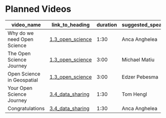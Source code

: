 # Planned Videos

| video_name                  | link_to_heading                                                                                                                                         | duration | suggested_speaker | contacted | draft_ready |
| --------------------------- | ------------------------------------------------------------------------------------------------------------------------------------------------------- | -------- | ----------------- | --------- | ----------- |
| Why do we need Open Science | [1.3_open_science](https://github.com/EO-College/cubes-and-clouds/blob/main/lectures/1.3_openscience/1.3_openscience.md#why-do-we-need-open-science)    | 1:30     | Anca Anghelea     | yes       | no          |
| The Open Science Journey    | [1.3_open_science](https://github.com/EO-College/cubes-and-clouds/blob/main/lectures/1.3_openscience/1.3_openscience.md#why-do-we-need-open-science)    | 3:00     | Michael Matiu     | yes       | 50%         |
| Open Science in Geospatial  | [1.3_open_science](https://github.com/EO-College/cubes-and-clouds/blob/main/lectures/1.3_openscience/1.3_openscience.md#examples-of-open-science-in-eo) | 3:00     | Edzer Pebesma     | yes       | 50%         |
| Your Open Science Journey   | [3.4_data_sharing](https://github.com/EO-College/cubes-and-clouds/blob/main/lectures/3.4_data_sharing/3.4_data_sharing.md#introduction)                 | 1:30     | Tom Hengl         | no         | no          |
| Congratulations             | [3.4_data_sharing](https://github.com/EO-College/cubes-and-clouds/blob/main/lectures/3.4_data_sharing/3.4_data_sharing.md#quiz)                         | 1:30     | Anca Anghelea     | no         | no          |
